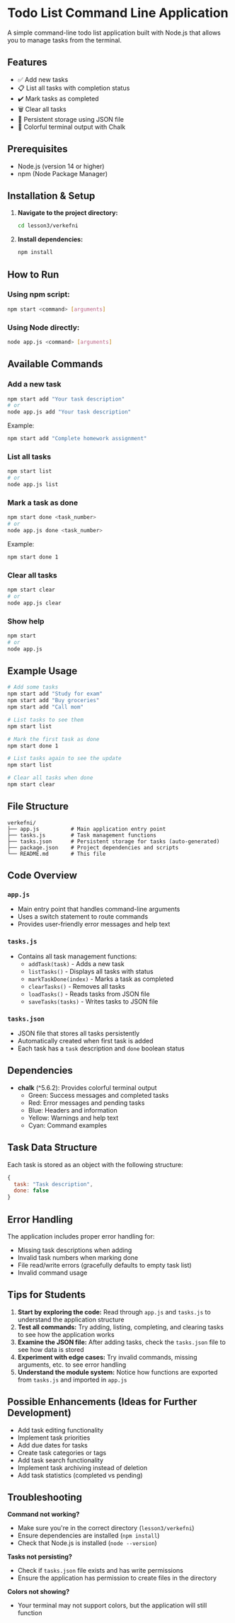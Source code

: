 # Todo List Command Line Application

A simple command-line todo list application built with Node.js that allows you to manage tasks from the terminal.

## Features

- ✅ Add new tasks
- 📋 List all tasks with completion status
- ✔️ Mark tasks as completed
- 🗑️ Clear all tasks
- 💾 Persistent storage using JSON file
- 🎨 Colorful terminal output with Chalk

## Prerequisites

- Node.js (version 14 or higher)
- npm (Node Package Manager)

## Installation & Setup

1. **Navigate to the project directory:**
   ```bash
   cd lesson3/verkefni
   ```

2. **Install dependencies:**
   ```bash
   npm install
   ```

## How to Run

### Using npm script:
```bash
npm start <command> [arguments]
```

### Using Node directly:
```bash
node app.js <command> [arguments]
```

## Available Commands

### Add a new task
```bash
npm start add "Your task description"
# or
node app.js add "Your task description"
```
Example:
```bash
npm start add "Complete homework assignment"
```

### List all tasks
```bash
npm start list
# or
node app.js list
```

### Mark a task as done
```bash
npm start done <task_number>
# or
node app.js done <task_number>
```
Example:
```bash
npm start done 1
```

### Clear all tasks
```bash
npm start clear
# or
node app.js clear
```

### Show help
```bash
npm start
# or
node app.js
```

## Example Usage

```bash
# Add some tasks
npm start add "Study for exam"
npm start add "Buy groceries"
npm start add "Call mom"

# List tasks to see them
npm start list

# Mark the first task as done
npm start done 1

# List tasks again to see the update
npm start list

# Clear all tasks when done
npm start clear
```

## File Structure

```
verkefni/
├── app.js          # Main application entry point
├── tasks.js        # Task management functions
├── tasks.json      # Persistent storage for tasks (auto-generated)
├── package.json    # Project dependencies and scripts
└── README.md       # This file
```

## Code Overview

### `app.js`
- Main entry point that handles command-line arguments
- Uses a switch statement to route commands
- Provides user-friendly error messages and help text

### `tasks.js`
- Contains all task management functions:
  - `addTask(task)` - Adds a new task
  - `listTasks()` - Displays all tasks with status
  - `markTaskDone(index)` - Marks a task as completed
  - `clearTasks()` - Removes all tasks
  - `loadTasks()` - Reads tasks from JSON file
  - `saveTasks(tasks)` - Writes tasks to JSON file

### `tasks.json`
- JSON file that stores all tasks persistently
- Automatically created when first task is added
- Each task has a `task` description and `done` boolean status

## Dependencies

- **chalk** (^5.6.2): Provides colorful terminal output
  - Green: Success messages and completed tasks
  - Red: Error messages and pending tasks
  - Blue: Headers and information
  - Yellow: Warnings and help text
  - Cyan: Command examples

## Task Data Structure

Each task is stored as an object with the following structure:
```javascript
{
  task: "Task description",
  done: false
}
```

## Error Handling

The application includes proper error handling for:
- Missing task descriptions when adding
- Invalid task numbers when marking done
- File read/write errors (gracefully defaults to empty task list)
- Invalid command usage

## Tips for Students

1. **Start by exploring the code:** Read through `app.js` and `tasks.js` to understand the application structure
2. **Test all commands:** Try adding, listing, completing, and clearing tasks to see how the application works
3. **Examine the JSON file:** After adding tasks, check the `tasks.json` file to see how data is stored
4. **Experiment with edge cases:** Try invalid commands, missing arguments, etc. to see error handling
5. **Understand the module system:** Notice how functions are exported from `tasks.js` and imported in `app.js`

## Possible Enhancements (Ideas for Further Development)

- Add task editing functionality
- Implement task priorities
- Add due dates for tasks
- Create task categories or tags
- Add task search functionality
- Implement task archiving instead of deletion
- Add task statistics (completed vs pending)

## Troubleshooting

**Command not working?**
- Make sure you're in the correct directory (`lesson3/verkefni`)
- Ensure dependencies are installed (`npm install`)
- Check that Node.js is installed (`node --version`)

**Tasks not persisting?**
- Check if `tasks.json` file exists and has write permissions
- Ensure the application has permission to create files in the directory

**Colors not showing?**
- Your terminal may not support colors, but the application will still function
